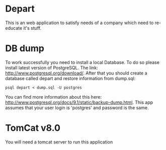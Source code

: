 # Depart
This is an web application to satisfy needs of a company which need to re-educate it's stuff.

# DB dump
To work successfully you need to install a local Database. To do so please install latest version of PostgreSQL. The link: 
http://www.postgresql.org/download/. After that you should create a database called depart and restore information from dump.sql:

    psql depart < dump.sql -U postgres
  
You can find more information about this here: http://www.postgresql.org/docs/9.1/static/backup-dump.html.
This app assumes that your user login is 'postgres' and password is the same.

# TomCat v8.0
You will need a tomcat server to run this application
